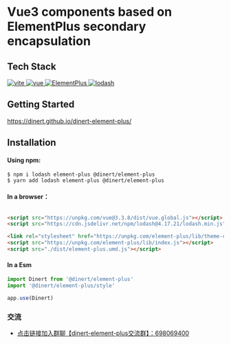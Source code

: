 # Vue3 components based on ElementPlus secondary encapsulation

## Tech Stack
<a href="https://cn.vitejs.dev/">
    <img src="https://img.shields.io/badge/vite-4.5.0-brightgreen" alt="vite">
<a href="https://unpkg.com/vue@3.3.8/dist/vue.global.js">
    <img src="https://img.shields.io/badge/vue-3.3.8-brightgreen" alt="vue">
</a>
</a>
<a href="https://element-plus.org/zh-CN/">
    <img src="https://img.shields.io/badge/ElementPlus-2.3.9-brightgreen" alt="ElementPlus">
</a>
<a href="https://lodash.com/docs/4.17.21">
    <img src="https://img.shields.io/badge/lodash-4.17.21-brightgreen" alt="lodash">
</a>

## Getting Started
https://dinert.github.io/dinert-element-plus/

## Installation

#### Using npm:
```shell
$ npm i lodash element-plus @dinert/element-plus
$ yarn add lodash element-plus @dinert/element-plus
```

#### In a browser：
```html

<script src="https://unpkg.com/vue@3.3.8/dist/vue.global.js"></script>
<script src="https://cdn.jsdelivr.net/npm/lodash@4.17.21/lodash.min.js"></script>

<link rel="stylesheet" href="https://unpkg.com/element-plus/lib/theme-chalk/index.css">
<script src="https://unpkg.com/element-plus/lib/index.js"></script>
<script src="./dist/element-plus.umd.js"></script>
```

#### In a Esm
```js
import Dinert from '@dinert/element-plus'
import '@dinert/element-plus/style'

app.use(Dinert)
```

### 交流

- [点击链接加入群聊【dinert-element-plus交流群】：698069400](https://qm.qq.com/q/EPvdDeeVjM)